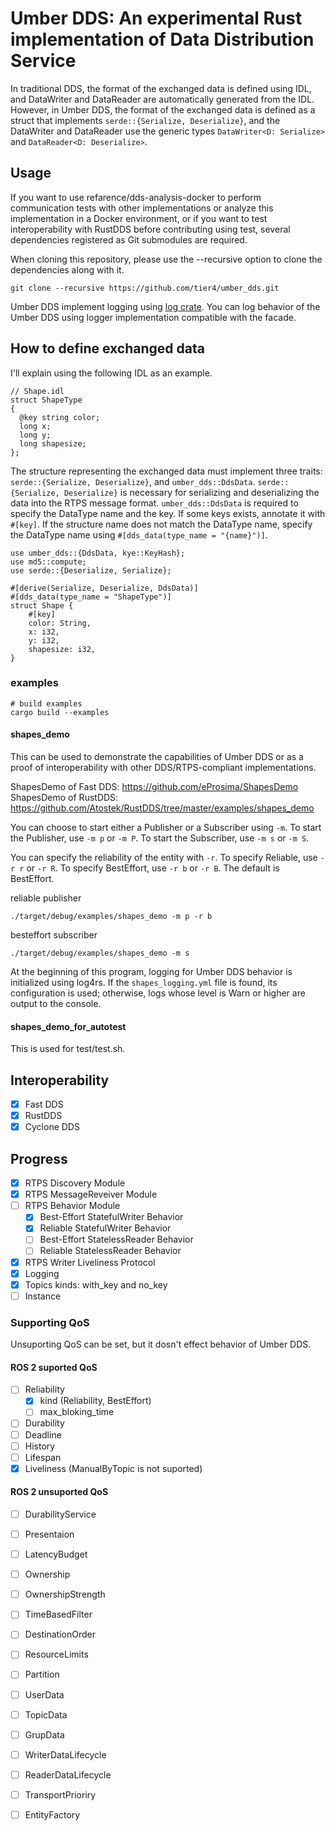 # Umber DDS: An experimental Rust implementation of Data Distribution Service

In traditional DDS, the format of the exchanged data is defined using IDL, and DataWriter and DataReader are automatically generated from the IDL.
However, in Umber DDS, the format of the exchanged data is defined as a struct that implements `serde::{Serialize, Deserialize}`, and the DataWriter and DataReader use the generic types `DataWriter<D: Serialize>` and `DataReader<D: Deserialize>`.

## Usage
If you want to use refarence/dds-analysis-docker to perform communication tests with other implementations or analyze this implementation in a Docker environment, or if you want to test interoperability with RustDDS before contributing using test, several dependencies registered as Git submodules are required.

When cloning this repository, please use the --recursive option to clone the dependencies along with it.
```
git clone --recursive https://github.com/tier4/umber_dds.git
```

Umber DDS implement logging using [log crate](https://docs.rs/log/latest/log/).
You can log behavior of the Umber DDS using logger implementation compatible with the facade.

## How to define exchanged data
I'll explain using the following IDL as an example.
```
// Shape.idl
struct ShapeType
{
  @key string color;
  long x;
  long y;
  long shapesize;
};
```

The structure representing the exchanged data must implement three traits: `serde::{Serialize, Deserialize}`, and `umber_dds::DdsData`.
`serde::{Serialize, Deserialize}` is necessary for serializing and deserializing the data into the RTPS message format.
`umber_dds::DdsData` is required to specify the DataType name and the key.
If some keys exists, annotate it with `#[key]`.
If the structure name does not match the DataType name, specify the DataType name using `#[dds_data(type_name = "{name}")]`.
```
use umber_dds::{DdsData, kye::KeyHash};
use md5::compute;
use serde::{Deserialize, Serialize};

#[derive(Serialize, Deserialize, DdsData)]
#[dds_data(type_name = "ShapeType")]
struct Shape {
    #[key]
    color: String,
    x: i32,
    y: i32,
    shapesize: i32,
}
```

### examples
```
# build examples
cargo build --examples
```

#### shapes_demo

This can be used to demonstrate the capabilities of Umber DDS or as a proof of interoperability with other DDS/RTPS-compliant implementations.

ShapesDemo of Fast DDS: https://github.com/eProsima/ShapesDemo
ShapesDemo of RustDDS: https://github.com/Atostek/RustDDS/tree/master/examples/shapes_demo

You can choose to start either a Publisher or a Subscriber using `-m`.
To start the Publisher, use `-m p` or `-m P`. To start the Subscriber, use `-m s` or `-m S`.

You can specify the reliability of the entity with `-r`.
To specify Reliable, use `-r r` or `-r R`. To specify BestEffort, use `-r b` or `-r B`.
The default is BestEffort.

reliable publisher
```
./target/debug/examples/shapes_demo -m p -r b
```

besteffort subscriber
```
./target/debug/examples/shapes_demo -m s
```

At the beginning of this program, logging for Umber DDS behavior is initialized using log4rs. If the `shapes_logging.yml` file is found, its configuration is used; otherwise, logs whose level is Warn or higher are output to the console.

#### shapes_demo_for_autotest

This is used for test/test.sh.

## Interoperability
- [x] Fast DDS
- [x] RustDDS
- [x] Cyclone DDS

## Progress

- [x] RTPS Discovery Module
- [x] RTPS MessageReveiver Module
- [ ] RTPS Behavior Module
    - [x] Best-Effort StatefulWriter Behavior
    - [x] Reliable StatefulWriter Behavior
    - [ ] Best-Effort StatelessReader Behavior
    - [ ] Reliable StatelessReader Behavior
- [x] RTPS Writer Liveliness Protocol
- [x] Logging
- [x] Topics kinds: with_key and no_key
- [ ] Instance

### Supporting QoS

Unsuporting QoS can be set, but it dosn't effect behavior of Umber DDS.

#### ROS 2 suported QoS
- [ ] Reliability
    - [x] kind (Reliability, BestEffort)
    - [ ] max_bloking_time
- [ ] Durability
- [ ] Deadline
- [ ] History
- [ ] Lifespan
- [x] Liveliness (ManualByTopic is not suported)

#### ROS 2 unsuported QoS
- [ ] DurabilityService
- [ ] Presentaion
- [ ] LatencyBudget
- [ ] Ownership
- [ ] OwnershipStrength
- [ ] TimeBasedFilter
- [ ] DestinationOrder
- [ ] ResourceLimits
- [ ] Partition
- [ ] UserData
- [ ] TopicData
- [ ] GrupData
- [ ] WriterDataLifecycle
- [ ] ReaderDataLifecycle
- [ ] TransportPrioriry
- [ ] EntityFactory

